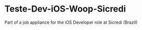 # Teste-Dev-iOS-Woop-Sicredi
Part of a job appliance for the iOS Developer role at Sicredi (Brazil)
